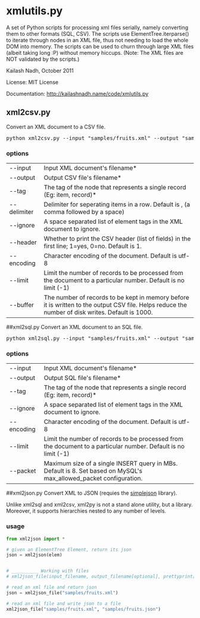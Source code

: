 # xmlutils.py
A set of Python scripts for processing xml files serially, 
namely converting them to other formats (SQL, CSV). The scripts use ElementTree.iterparse() 
to iterate through nodes in an XML file, thus not needing to load the whole DOM into memory. 
The scripts can be used to churn through large XML files (albeit taking long :P) without 
memory hiccups. (Note: The XML files are NOT validated by the scripts.)

Kailash Nadh, October 2011

License:	MIT License

Documentation: http://kailashnadh.name/code/xmlutils.py

## xml2csv.py
Convert an XML document to a CSV file.

<pre>
python xml2csv.py --input "samples/fruits.xml" --output "samples/fruits.csv" --tag "item"
</pre>

### options
<table>
	<tbody>
		<tr>
			<td>--input</td>
			<td>
				Input XML document's filename*
			</td>
		</tr>
		<tr>
			<td>--output</td>
			<td>
				Output CSV file's filename*
			</td>
		</tr>
		<tr>
			<td>--tag</td>
			<td>
				The tag of the node that represents a single record (Eg: item, record)*
			</td>
		</tr>
		<tr>
			<td>--delimiter</td>
			<td>
				Delimiter for seperating items in a row. Default is , (a comma followed by a space)
			</td>
		</tr>
		<tr>
			<td>--ignore</td>
			<td>
				A space separated list of element tags in the XML document to ignore.
			</td>
		</tr>
		<tr>
			<td>--header</td>
			<td>
				Whether to print the CSV header (list of fields) in the first line; 1=yes, 0=no. Default is 1.
			</td>
		</tr>
		<tr>
			<td>--encoding</td>
			<td>
				Character encoding of the document. Default is utf-8
			</td>
		</tr>
		<tr>
			<td>--limit</td>
			<td>
				Limit the number of records to be processed from the document to a particular number. 
				Default is no limit (-1)
			</td>
		</tr>
		<tr>
			<td>--buffer</td>
			<td>
				The number of records to be kept in memory before it is written to the output CSV file. Helps 
				reduce the number of disk writes. Default is 1000.
			</td>
		</tr>
	</tbody>
</table>

##xml2sql.py
Convert an XML document to an SQL file.

<pre>
python xml2sql.py --input "samples/fruits.xml" --output "samples/fruits.sql" --tag "item" --table "myfruits"
</pre>

### options
<table>
	<tbody>
		<tr>
			<td>--input</td>
			<td>
				Input XML document's filename*
			</td>
		</tr>
		<tr>
			<td>--output</td>
			<td>
				Output SQL file's filename*
			</td>
		</tr>
		<tr>
			<td>--tag</td>
			<td>
				The tag of the node that represents a single record (Eg: item, record)*
			</td>
		</tr>
		<tr>
			<td>--ignore</td>
			<td>
				A space separated list of element tags in the XML document to ignore.
			</td>
		</tr>
		<tr>
			<td>--encoding</td>
			<td>
				Character encoding of the document. Default is utf-8
			</td>
		</tr>
		<tr>
			<td>--limit</td>
			<td>
				Limit the number of records to be processed from the document to a particular number. 
				Default is no limit (-1)
			</td>
		</tr>
		<tr>
			<td>--packet</td>
			<td>
				Maximum size of a single INSERT query in MBs. Default is 8. Set based on MySQL's 
				max_allowed_packet configuration.
			</td>
		</tr>
	</tbody>
</table>

##xml2json.py
Convert XML to JSON (requies the <a href="http://code.google.com/p/simplejson/">simplejson</a> library).

Unlike xml2sql and xml2csv, xml2py is not a stand alone utility, but a library. Moreover, it
supports hierarchies nested to any number of levels.

### usage
```python
from xml2json import *

# given an ElementTree Element, return its json
json = xml2json(elem)


# __________ Working with files
# xml2json_file(input_filename, output_filename[optional], prettyprint[True or False], file_encoding[default: utf-8])

# read an xml file and return json
json = xml2json_file("samples/fruits.xml")

# read an xml file and write json to a file
xml2json_file("samples/fruits.xml", "samples/fruits.json")
```